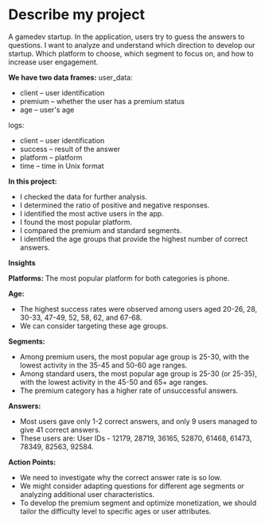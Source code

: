 # Describe my project
 A gamedev startup. In the application, users try to guess the answers to questions.
I want to analyze and understand which direction to develop our startup. Which platform to choose, which segment to focus on, and how to increase user engagement.

**We have two data frames:**
user_data:
 - client – user identification
 - premium – whether the user has a premium status
 - age – user's age

logs:
 - client – user identification
 - success – result of the answer
 - platform – platform
 - time – time in Unix format

**In this project:**
 - I checked the data for further analysis.
 - I determined the ratio of positive and negative responses.
 - I identified the most active users in the app.
 - I found the most popular platform.
 - I compared the premium and standard segments.
 - I identified the age groups that provide the highest number of correct answers.

**Insights**

**Platforms:**
The most popular platform for both categories is phone.

  **Age:**
 - The highest success rates were observed among users aged 20-26, 28,
   30-33, 47-49, 52, 58, 62, and 67-68.
 - We can consider targeting these age groups.

**Segments:**
 - Among premium users, the most popular age group is 25-30, with the
   lowest activity in the 35-45 and 50-60 age ranges.
 - Among standard users, the most popular age group is 25-30 (or 25-35),
   with the lowest activity in the 45-50 and 65+ age ranges.
 - The premium category has a higher rate of unsuccessful answers.

**Answers:**

 - Most users gave only 1-2 correct answers, and only 9 users managed to
   give 41 correct answers.
 - These users are: User IDs - 12179, 28719, 36165, 52870, 61468, 61473,
   78349, 82563, 92584.

**Action Points:**

 - We need to investigate why the correct answer rate is so low.
 - We might consider adapting questions for different age segments or
   analyzing additional user characteristics.
 - To develop the premium segment and optimize monetization, we should
   tailor the difficulty level to specific ages or user attributes.
